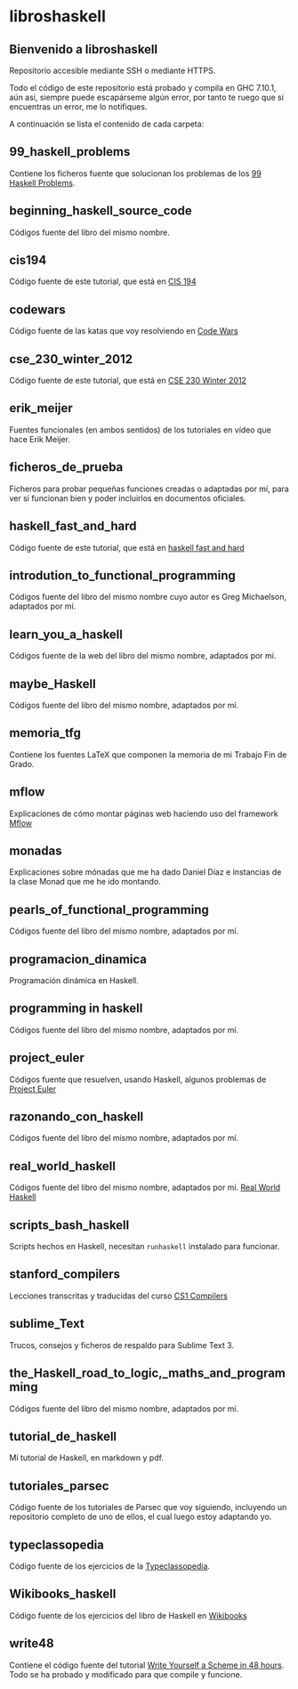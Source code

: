 # libroshaskell

Bienvenido a libroshaskell
-------------------------------

Repositorio accesible mediante SSH o mediante HTTPS.

Todo el código de este repositorio está probado y compila en GHC 7.10.1, aún así, siempre puede escapárseme algún error, por tanto te ruego que si encuentras un error, me lo notifiques.

A continuación se lista el contenido de cada carpeta:

## 99_haskell_problems

Contiene los ficheros fuente que solucionan los problemas de los [99 Haskell Problems](https://wiki.haskell.org/H-99:_Ninety-Nine_Haskell_Problems).

## beginning_haskell_source_code

Códigos fuente del libro del mismo nombre.

## cis194

Código fuente de este tutorial, que está en [CIS 194](http://www.seas.upenn.edu/~cis194/)

## codewars

Código fuente de las katas que voy resolviendo en [Code Wars](https://www.codewars.com/)

## cse_230_winter_2012

Código fuente de este tutorial, que está en [CSE 230 Winter 2012](https://cseweb.ucsd.edu/classes/wi12/cse230-a/lectures.html)

## erik_meijer

Fuentes funcionales (en ambos sentidos) de los tutoriales en vídeo que hace Erik Meijer.

## ficheros_de_prueba

Ficheros para probar pequeñas funciones creadas o adaptadas por mí, para ver si funcionan bien y poder incluirlos en documentos oficiales.

## haskell_fast_and_hard

Código fuente de este tutorial, que está en [haskell fast and hard](https://www.fpcomplete.com/school/starting-with-haskell/haskell-fast-hard)

## introdution_to_functional_programming

Códigos fuente del libro del mismo nombre cuyo autor es Greg Michaelson, adaptados por mí.

## learn_you_a_haskell

Códigos fuente de la web del libro del mismo nombre, adaptados por mí.

## maybe_Haskell

Códigos fuente del libro del mismo nombre, adaptados por mí.

## memoria_tfg

Contiene los fuentes LaTeX que componen la memoria de mi Trabajo Fin de Grado.

## mflow

Explicaciones de cómo montar páginas web haciendo uso del framework [Mflow](http://mflowdemo.herokuapp.com/)

## monadas

Explicaciones sobre mónadas que me ha dado Daniel Díaz e instancias de la clase Monad que me he ido montando.

## pearls_of_functional_programming

Códigos fuente del libro del mismo nombre, adaptados por mí.

## programacion_dinamica

Programación dinámica en Haskell.

## programming in haskell

Códigos fuente del libro del mismo nombre, adaptados por mí.

## project_euler

Códigos fuente que resuelven, usando Haskell, algunos problemas de [Project Euler](https://projecteuler.net/)

## razonando_con_haskell

Códigos fuente del libro del mismo nombre, adaptados por mí.

## real_world_haskell

Códigos fuente del libro del mismo nombre, adaptados por mí. [Real World Haskell](http://book.realworldhaskell.org/read/)

## scripts_bash_haskell

Scripts hechos en Haskell, necesitan `runhaskell` instalado para funcionar.

## stanford_compilers

Lecciones transcritas y traducidas del curso [CS1 Compilers](https://lagunita.stanford.edu/courses/Engineering/Compilers/Fall2014/courseware/ed92b25157d94fbe9874370673ca0a58/)

## sublime_Text

Trucos, consejos y ficheros de respaldo para Sublime Text 3.

## the_Haskell_road_to_logic,_maths_and_programming

Códigos fuente del libro del mismo nombre, adaptados por mí.

## tutorial_de_haskell

Mi tutorial de Haskell, en markdown y pdf.

## tutoriales_parsec

Código fuente de los tutoriales de Parsec que voy siguiendo, incluyendo un repositorio completo de uno de ellos, el cual luego estoy adaptando yo.

## typeclassopedia

Código fuente de los ejercicios de la [Typeclassopedia](https://wiki.haskell.org/Typeclassopedia).

## Wikibooks_haskell

Código fuente de los ejercicios del libro de Haskell en [Wikibooks](http://en.wikibooks.org/wiki/Haskell)

## write48

Contiene el código fuente del tutorial [Write Yourself a Scheme in 48 hours](http://en.wikibooks.org/wiki/Write_Yourself_a_Scheme_in_48_Hours). Todo se ha probado y modificado para que compile y funcione.